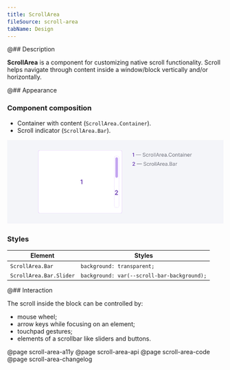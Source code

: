 ```yaml
---
title: ScrollArea
fileSource: scroll-area
tabName: Design
---
```


@## Description

**ScrollArea** is a component for customizing native scroll functionality. Scroll helps navigate through content inside a window/block vertically and/or horizontally.

@## Appearance

### Component composition

- Container with content (`ScrollArea.Container`).
- Scroll indicator (`ScrollArea.Bar`).

![scheme](static/scroll-scheme.png)

### Styles

| Element                 | Styles                                      |
| ----------------------- | ------------------------------------------- |
| `ScrollArea.Bar`        | `background: transparent;`                  |
| `ScrollArea.Bar.Slider` | `background: var(--scroll-bar-background);` |

@## Interaction

The scroll inside the block can be controlled by:

- mouse wheel;
- arrow keys while focusing on an element;
- touchpad gestures;
- elements of a scrollbar like sliders and buttons.

<!-- @## Infinite scrolling

With infinite scrolling content is loaded in portions. This type of scrolling is especially good if there is a lot of content on the page, and you do not need to divide it into separate pages.

> _Infinite scrolling helps to build a narration and sends the user on a journey._
>
> (c) Roma Lysov 🤪 -->

@page scroll-area-a11y
@page scroll-area-api
@page scroll-area-code
@page scroll-area-changelog
